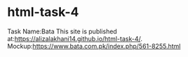 # html-task-4
Task Name:Bata
This site is published at:https://alizalakhani14.github.io/html-task-4/.
Mockup:https://www.bata.com.pk/index.php/561-8255.html
